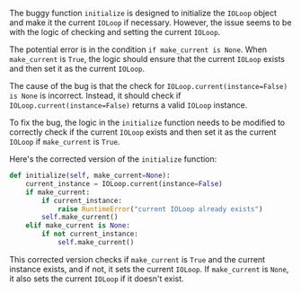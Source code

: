 The buggy function `initialize` is designed to initialize the `IOLoop` object and make it the current `IOLoop` if necessary. However, the issue seems to be with the logic of checking and setting the current `IOLoop`. 

The potential error is in the condition `if make_current is None`. When `make_current` is `True`, the logic should ensure that the current `IOLoop` exists and then set it as the current `IOLoop`. 

The cause of the bug is that the check for `IOLoop.current(instance=False) is None` is incorrect. Instead, it should check if `IOLoop.current(instance=False)` returns a valid `IOLoop` instance.

To fix the bug, the logic in the `initialize` function needs to be modified to correctly check if the current `IOLoop` exists and then set it as the current `IOLoop` if `make_current` is `True`.

Here's the corrected version of the `initialize` function:

```python
def initialize(self, make_current=None):
    current_instance = IOLoop.current(instance=False)
    if make_current:
        if current_instance:
            raise RuntimeError("current IOLoop already exists")
        self.make_current()
    elif make_current is None:
        if not current_instance:
            self.make_current()
```

This corrected version checks if `make_current` is `True` and the current instance exists, and if not, it sets the current `IOLoop`. If `make_current` is `None`, it also sets the current `IOLoop` if it doesn't exist.